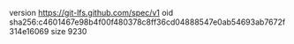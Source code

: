 version https://git-lfs.github.com/spec/v1
oid sha256:c4601467e98b4f00f480378c8ff36cd04888547e0ab54693ab7672f314e16069
size 9230
